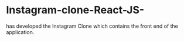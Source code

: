 # Instagram-clone-React-JS-
has developed the Instagram Clone which contains the front end of the application.
